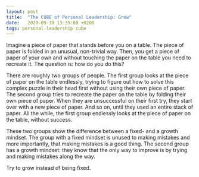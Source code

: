 ```yaml
---
layout: post
title:  "The CUBE of Personal Leadership: Grow"
date:   2020-09-30 13:35:00 +0200
tags: personal-leadership cube
---
```

Imagine a piece of paper that stands before you on a table. The piece of paper is folded in an unusual, non-trivial way. Then, you get a piece of paper of your own and without touching the paper on the table you need to recreate it. The question is: how do you do this?

There are roughly two groups of people. The first group looks at the piece of paper on the table endlessly, trying to figure out how to solve this complex puzzle in their head first without using their own piece of paper. The second group tries to recreate the paper on the table by folding their own piece of paper. When they are unsuccessful on their first try, they start over with a new piece of paper. And so on, until they used an entire stack of paper. All the while, the first group endlessly looks at the piece of paper on the table, without success.

These two groups show the difference between a fixed- and a growth mindset. The group with a fixed mindset is unused to making mistakes and more importantly, that making mistakes is a good thing. The second group has a growth mindset: they know that the only way to improve is by trying and making mistakes along the way. 

Try to grow instead of being fixed.